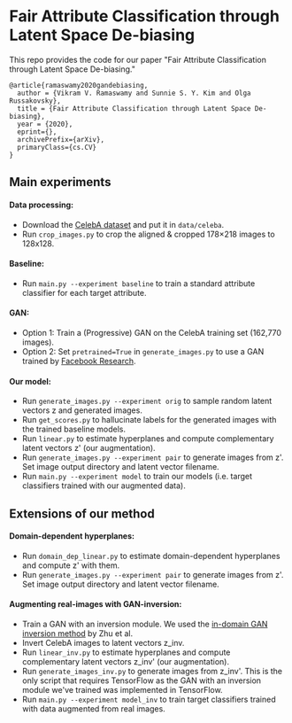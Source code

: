 
# Fair Attribute Classification through Latent Space De-biasing

This repo provides the code for our paper "Fair Attribute Classification through Latent Space De-biasing."
```
@article{ramaswamy2020gandebiasing,
  author = {Vikram V. Ramaswamy and Sunnie S. Y. Kim and Olga Russakovsky},
  title = {Fair Attribute Classification through Latent Space De-biasing},
  year = {2020}, 
  eprint={},
  archivePrefix={arXiv},
  primaryClass={cs.CV}
}
```

## Main experiments

#### Data processing:
- Download the [CelebA dataset](http://mmlab.ie.cuhk.edu.hk/projects/CelebA.html) and put it in `data/celeba`.
- Run `crop_images.py` to crop the aligned & cropped 178×218 images to 128x128.

#### Baseline:
- Run `main.py --experiment baseline` to train a standard attribute classifier for each target attribute.

#### GAN:
- Option 1: Train a (Progressive) GAN on the CelebA training set (162,770 images).
- Option 2: Set `pretrained=True` in `generate_images.py` to use a GAN trained by [Facebook Research](https://github.com/facebookresearch/pytorch_GAN_zoo).
<!--Train a progressive GAN on celeba (code here: https://github.com/facebookresearch/pytorch_GAN_zoo), save the final model in record/GAN_model/final_model.pt (or set pretrained=True in generate_images.py)-->

#### Our model:
- Run `generate_images.py --experiment orig` to sample random latent vectors z and generated images. 
- Run `get_scores.py` to hallucinate labels for the generated images with the trained baseline models.
- Run `linear.py` to estimate hyperplanes and compute complementary latent vectors z' (our augmentation).
- Run `generate_images.py --experiment pair` to generate images from z'. Set image output directory and latent vector filename.
- Run `main.py --experiment model` to train our models (i.e. target classifiers trained with our augmented data).


## Extensions of our method

#### Domain-dependent hyperplanes:
- Run `domain_dep_linear.py` to estimate domain-dependent hyperplanes and compute z' with them.
- Run `generate_images.py --experiment pair` to generate images from z'. Set image output directory and latent vector filename.

#### Augmenting real-images with GAN-inversion:
- Train a GAN with an inversion module. We used the [in-domain GAN inversion method](https://github.com/genforce/idinvert) by Zhu et al.
- Invert CelebA images to latent vectors z_inv.
- Run `linear_inv.py` to estimate hyperplanes and compute complementary latent vectors z_inv' (our augmentation).
- Run `generate_images_inv.py` to generate images from z_inv'. This is the only script that requires TensorFlow as the GAN with an inversion module we've trained was implemented in TensorFlow.
- Run `main.py --experiment model_inv` to train target classifiers trained with data augmented from real images.


